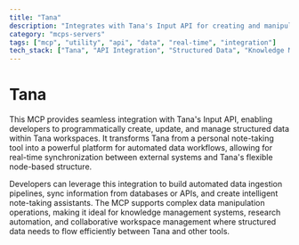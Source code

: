 ```yaml
---
title: "Tana"
description: "Integrates with Tana's Input API for creating and manipulating structured data in workspaces, enhancing note-taking and automation."
category: "mcps-servers"
tags: ["mcp", "utility", "api", "data", "real-time", "integration"]
tech_stack: ["Tana", "API Integration", "Structured Data", "Knowledge Management", "Automation"]
---
```


# Tana

This MCP provides seamless integration with Tana's Input API, enabling developers to programmatically create, update, and manage structured data within Tana workspaces. It transforms Tana from a personal note-taking tool into a powerful platform for automated data workflows, allowing for real-time synchronization between external systems and Tana's flexible node-based structure.

Developers can leverage this integration to build automated data ingestion pipelines, sync information from databases or APIs, and create intelligent note-taking assistants. The MCP supports complex data manipulation operations, making it ideal for knowledge management systems, research automation, and collaborative workspace management where structured data needs to flow efficiently between Tana and other tools.
